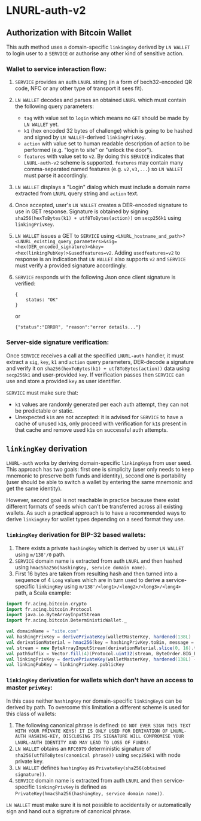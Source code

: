# LNURL-auth-v2

## Authorization with Bitcoin Wallet

This auth method uses a domain-specific `linkingKey` derived by `LN WALLET` to login user to a `SERVICE` or authorise any other kind of sensitive action.

### Wallet to service interaction flow:

1. `SERVICE` provides an auth `LNURL` string (in a form of bech32-encoded QR code, NFC or any other type of transport it sees fit).
2. `LN WALLET` decodes and parses an obtained `LNURL` which must contain the following query parameters:
    - `tag` with value set to `login` which means no `GET` should be made by `LN WALLET` yet.
    - `k1` (hex encoded 32 bytes of challenge) which is going to be hashed and signed by `LN WALLET`-derived `linkingPrivKey`.
    - `action` with value set to human readable description of action to be performed (e.g. "login to site" or "unlock the door").
    - `features` with value set to `v2`. By doing this `SERVICE` indicates that `LNURL-auth-v2` scheme is supported. `features` may contain many comma-separated named features (e.g. `v2,v3,...`) so `LN WALLET` must parse it accordingly.
3. `LN WALLET` displays a "Login" dialog which must include a domain name extracted from `LNURL` query string and `action` text.
4. Once accepted, user's `LN WALLET` creates a DER-encoded signature to use in GET response. Signature is obtained by signing `sha256(hexToBytes(k1) + utf8ToBytes(action))` on `secp256k1` using `linkingPrivKey`.
5. `LN WALLET` issues a GET to `SERVICE` using `<LNURL_hostname_and_path>?<LNURL_existing_query_parameters>&sig=<hex(DER_encoded_signature)>&key=<hex(linkingPubKey)>&usedfeatures=v2`. Adding `usedfeatures=v2` to response is an indication that `LN WALLET` also supports `v2` and `SERVICE` must verify a provided signature accordingly.
6. `SERVICE` responds with the following Json once client signature is verified: 
    ```
    {
        status: "OK"
    }
    ```
    or
    
    ```
    {"status":"ERROR", "reason":"error details..."}
    ```

### Server-side signature verification:

Once `SERVICE` receives a call at the specified `LNURL-auth` handler, it must extract a `sig`, `key`, `k1` and `action` query parameters, DER-decode a signature and verify it on `sha256(hexToBytes(k1) + utf8ToBytes(action))` data using `secp256k1` and user-provided `key`. If verification passes then `SERVICE` can use and store a provided `key` as user identifier.

`SERVICE` must make sure that:
 - `k1` values are randomly generated per each auth attempt, they can not be predictable or static.
 - Unexpected `k1`s are not accepted: it is advised for `SERVICE` to have a cache of unused `k1`s, only proceed with verification for `k1`s present in that cache and remove used `k1`s on successful auth attempts.

## `linkingKey` derivation

`LNURL-auth` works by deriving domain-specific `linkingKey`s from user seed. This approach has two goals: first one is simplicity (user only needs to keep mnemonic to preserve both funds and identity), second one is portability (user should be able to switch a wallet by entering the same mnemonic and get the same identity).

However, second goal is not reachable in practice because there exist different formats of seeds which can't be transferred across all existing wallets. As such a practical approach is to have a recommended ways to derive `linkingKey` for wallet types depending on a seed format they use.

### `linkingKey` derivation for BIP-32 based wallets:

1. There exists a private `hashingKey` which is derived by user `LN WALLET` using `m/138'/0` path.
2. `SERVICE` domain name is extracted from auth `LNURL` and then hashed using `hmacSha256(hashingKey, service domain name)`.
3. First 16 bytes are taken from resulting hash and then turned into a sequence of 4 `Long` values which are in turn used to derive a service-specific `linkingKey` using `m/138'/<long1>/<long2>/<long3>/<long4>` path, a Scala example:

```Scala
import fr.acinq.bitcoin.crypto
import fr.acinq.bitcoin.Protocol
import java.io.ByteArrayInputStream
import fr.acinq.bitcoin.DeterministicWallet._

val domainName = "site.com"
val hashingPrivKey = derivePrivateKey(walletMasterKey, hardened(138L) :: 0L :: Nil)
val derivationMaterial = hmac256(key = hashingPrivKey.toBin, message = domainName)
val stream = new ByteArrayInputStream(derivationMaterial.slice(0, 16).toArray)
val pathSuffix = Vector.fill(4)(Protocol.uint32(stream, ByteOrder.BIG_ENDIAN)) // each uint32 call consumes next 4 bytes
val linkingPrivKey = derivePrivateKey(walletMasterKey, hardened(138L) +: pathSuffix)
val linkingPubKey = linkingPrivKey.publicKey
```

### `linkingKey` derivation for wallets which don't have an access to master `privKey`:

In this case neither `hashingKey` nor domain-specific `linkingKey`s can be derived by path. To overcome this limitation a different scheme is used for this class of wallets:

1. The following canonical phrase is defined: `DO NOT EVER SIGN THIS TEXT WITH YOUR PRIVATE KEYS! IT IS ONLY USED FOR DERIVATION OF LNURL-AUTH HASHING-KEY, DISCLOSING ITS SIGNATURE WILL COMPROMISE YOUR LNURL-AUTH IDENTITY AND MAY LEAD TO LOSS OF FUNDS!`.
2. `LN WALLET` obtains an `RFC6979` deterministic signature of `sha256(utf8ToBytes(canonical phrase))` using `secp256k1` with node private key.
3. `LN WALLET` defines `hashingKey` as `PrivateKey(sha256(obtained signature))`.
4. `SERVICE` domain name is extracted from auth `LNURL` and then service-specific `linkingPrivKey` is defined as `PrivateKey(hmacSha256(hashingKey, service domain name))`.

`LN WALLET` must make sure it is not possible to accidentally or automatically sign and hand out a signature of canonical phrase.